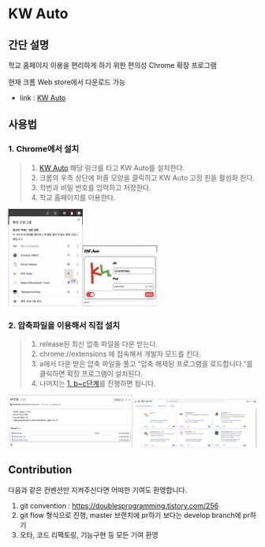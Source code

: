 # KW Auto

## 간단 설명

학교 홈페이지 이용을 편리하게 하기 위한 편의성 Chrome 확장 프로그램

현재 크롬 Web store에서 다운로드 가능

- link : [KW Auto](https://chrome.google.com/webstore/detail/kw-auto/lbnhabebmehjhmandmeaijackijmmlkl?hl=ko)

## 사용법

### 1. Chrome에서 설치
> 1) [KW Auto](https://www.notion.so/73c8aec4dc2648b78aa0b7953fcf0bce) 해당 링크를 타고 KW Auto를 설치한다.
> 2) 크롬의 우측 상단에 퍼즐 모양을 클릭하고 KW Auto 고정 핀을 활성화 한다.
> 3) 학번과 비밀 번호를 입력하고 저장한다.
> 4) 학교 홈페이지를 이용한다.



<img src="KW%20Auto%208100f68169854b6981022fc0c704531f/%25E1%2584%2589%25E1%2585%25B3%25E1%2584%258F%25E1%2585%25B3%25E1%2584%2585%25E1%2585%25B5%25E1%2586%25AB%25E1%2584%2589%25E1%2585%25A3%25E1%2586%25BA_2022-08-15_%25E1%2584%258B%25E1%2585%25A9%25E1%2584%258C%25E1%2585%25A5%25E1%2586%25AB_12.04.17.png" width="30%" height="20%"/><img src="KW%20Auto%208100f68169854b6981022fc0c704531f/%25E1%2584%2589%25E1%2585%25B3%25E1%2584%258F%25E1%2585%25B3%25E1%2584%2585%25E1%2585%25B5%25E1%2586%25AB%25E1%2584%2589%25E1%2585%25A3%25E1%2586%25BA_2022-08-15_%25E1%2584%258B%25E1%2585%25A9%25E1%2584%258C%25E1%2585%25A5%25E1%2586%25AB_12.06.19.png"
width="30%" height="20%"/>

### 2. 압축파일을 이용해서 직접 설치
> 1) release된 최신 압축 파일을 다운 받는다.
> 2) chrome://extensions 에 접속해서 개발자 모드를 킨다.
> 3) a에서 다운 받은 압축 파일을 풀고 “압축 해제된 프로그램을 로드합니다.”를 클릭하면 확장 프로그램이 설치된다.
> 4) 나머지는 [1. b~c단계](https://www.notion.so/KW-Auto-4bd88cb78424477e8d039f39dc4578ef)를 진행하면 됩니다.

<img src="KW%20Auto%208100f68169854b6981022fc0c704531f/%25E1%2584%2589%25E1%2585%25B3%25E1%2584%258F%25E1%2585%25B3%25E1%2584%2585%25E1%2585%25B5%25E1%2586%25AB%25E1%2584%2589%25E1%2585%25A3%25E1%2586%25BA_2022-08-15_%25E1%2584%258B%25E1%2585%25A9%25E1%2584%258C%25E1%2585%25A5%25E1%2586%25AB_12.08.05.png" width="50%"/><img src="KW%20Auto%208100f68169854b6981022fc0c704531f/%25E1%2584%2589%25E1%2585%25B3%25E1%2584%258F%25E1%2585%25B3%25E1%2584%2585%25E1%2585%25B5%25E1%2586%25AB%25E1%2584%2589%25E1%2585%25A3%25E1%2586%25BA_2022-08-15_%25E1%2584%258B%25E1%2585%25A9%25E1%2584%258C%25E1%2585%25A5%25E1%2586%25AB_12.09.45.png"
width="50%"/>


## Contribution
다음과 같은 컨벤션만 지켜주신다면 어떠한 기여도 환영합니다.
1. git convention : https://doublesprogramming.tistory.com/256
2. git flow 형식으로 진행, master 브랜치에 pr하기 보다는 develop branch에 pr하기
3. 오타, 코드 리팩토링, 기능구현 등 모든 기여 환영
